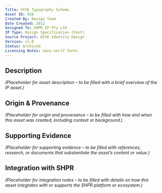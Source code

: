 ```yaml
---
Title: HIVE Typography Scheme
Asset ID: 016
Created By: Design Team
Date Created: 2012
Assigned To: SHPR IP Pty Ltd
IP Type: Design Specification (Font)
Source Project: HIVE Identity Design
Version: v1.0
Status: Archived
Licensing Notes: Sans-serif fonts
---
```


## Description
_(Placeholder for asset description – to be filled with a brief overview of the IP asset.)_

## Origin & Provenance
_(Placeholder for origin and provenance – to be filled with how and when this asset was created, including context or background.)_

## Supporting Evidence
_(Placeholder for supporting evidence – to be filled with references, research, or documents that substantiate the asset’s content or value.)_

## Integration with SHPR
_(Placeholder for integration notes – to be filled with details on how this asset integrates with or supports the SHPR platform or ecosystem.)_
